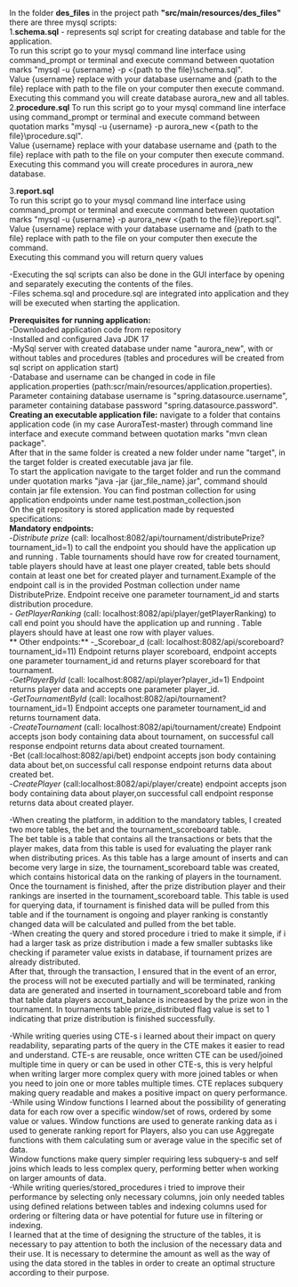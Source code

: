 
In the folder **des_files** in the project path **"src/main/resources/des_files"** there are three mysql scripts: <br>
1.**schema.sql** - represents sql script for creating database and table for the application. <br>
    To run this script go to your mysql command line interface using command_prompt or terminal and execute command between quotation marks "mysql -u {username} -p <{path to the file}\schema.sql". <br>
    Value {username}  replace with your database username  and {path to the file} replace with path to the file on your computer then execute command. <br>
    Executing this command you will create database aurora_new and all tables.<br>
2.**procedure.sql** 
    To run this script go to your mysql command line interface using command_prompt or terminal and execute command between quotation marks "mysql -u {username} -p aurora_new <{path to the file}\procedure.sql". <br>
    Value {username}  replace with your database username  and {path to the file} replace with path to the file on your computer then execute command. <br>
    Executing this command you will create procedures in aurora_new database. <br>
    
3.**report.sql** <br>
To run this script go to your mysql command line interface using command_prompt or terminal and execute command between quotation marks "mysql -u {username} -p aurora_new <{path to the file}\report.sql". <br>
    Value {username}  replace with your database username  and {path to the file} replace with path to the file on your computer then execute the command. <br>
    Executing this command you will return query values <br>

-Executing the sql scripts can also be done in the GUI interface by opening and separately executing the contents of the files. <br>
-Files schema.sql and procedure.sql are integrated into application and they will be executed when starting the application. <br>

**Prerequisites for running application:** <br>
    -Downloaded application code from repository <br>
    -Installed and configured Java JDK 17 <br>
    -MySql server with created database under name "aurora_new", with or without tables and procedures (tables and procedures will be created from sql script on application start) <br>
    -Database and username can be changed in code in file application.properties (path:scr/main/resources/application.properties). Parameter containing database username is "spring.datasource.username",
    parameter containing database password "spring.datasource.password".
**Creating an executable application file:** navigate to a folder that contains application code (in my case AuroraTest-master) through command line interface and execute command between quotation marks "mvn clean package". <br>
After that in the same folder is created a new folder under name "target", in the target folder is created executable java jar file. <br>
To start the application navigate to the target folder and  run the command under quotation marks "java -jar {jar_file_name}.jar", command should contain jar file extension.
You can find postman collection for using application endpoints under name test.postman_collection.json <br>
On the git repository is stored application made by requested specifications: <br>
    **Mandatory endpoints:** <br>
        -_Distribute prize_ (call: localhost:8082/api/tournament/distributePrize?tournament_id=1) to call the endpoint you should have the application up and running . Table tournaments should have row for created tournament,
         table players should have at least one player created, table bets should contain at least one bet for created player and turnament.Example of the endpoint call is in the provided Postman collection under name DistributePrize.
          Endpoint receive one parameter tournament_id and starts distribution procedure. <br>
         - _GetPlayerRanking_ (call: localhost:8082/api/player/getPlayerRanking) to call end point you should have the application up and running . Table players should have at least one row with player values. <br>
   ** Other endpoints:**
        -_Scoreboar_d (call: localhost:8082/api/scoreboard?tournament_id=11) Endpoint returns player scoreboard, endpoint accepts one parameter tournament_id and returns player scoreboard for that tournament.<br>
        -_GetPlayerById_ (call: localhost:8082/api/player?player_id=1) Endpoint returns player data and accepts one parameter player_id. <br>
        -_GetTournamentById_ (call: localhost:8082/api/tournament?tournament_id=1) Endpoint accepts one parameter tournament_id and returns tournament data. <br>
        -_CreateTournament_ (call: localhost:8082/api/tournament/create) Endpoint accepts json body containing data about tournament, on successful call  response  endpoint returns data about created tournament. <br>
        -Bet (call:localhost:8082/api/bet) endpoint accepts json body containing data about bet,on successful call  response endpoint returns data about created bet. <br>
        -_CreatePlayer_ (call:localhost:8082/api/player/create) endpoint accepts json body containing data about player,on successful call  endpoint response  returns data about created player. <br>

-When creating the platform, in addition to the mandatory tables, I created two more tables, the bet and the tournament_scoreboard table. <br>
The bet table is a table that contains all the transactions or bets that the player makes, data from this table is used for evaluating the player rank when distributing prices.
As this table has a large amount of inserts and can become very large in size, the tournament_scoreboard table was created, which contains historical data on the ranking of players in the tournament. <br>
Once the tournament is finished, after the prize distribution player and their rankings are inserted in the tournament_scoreboard table. This table is used for querying data, if tournament is finished data will be pulled from this table
and if the tournament is ongoing and player ranking is constantly changed data will be calculated and pulled from the bet table. <br>
-When creating the query and stored procedure i tried to make it simple, if i had a larger task as prize distribution i made a few smaller subtasks like checking if parameter value exists in database, if tournament prizes are already distributed. <br>
After that, through the transaction, I ensured that in the event of an error, the process will not be executed partially and will be terminated, ranking data are generated and inserted in tournament_scoreboard table
and from that table data players account_balance is increased by the prize won in the tournament. In tournaments table prize_distributed flag value is set to  1 indicating that prize distribution is finished successfully. <br>

-While writing queries using CTE-s i learned about their impact on query readability, separating parts of the query in the CTE makes it easier to read and understand. CTE-s are reusable, once written CTE can be used/joined multiple time in query
or can be used in other CTE-s, this is very helpful when writing larger more complex query with more joined tables or when you need to join one or more tables multiple times. 
CTE replaces subquery making query readable and makes a positive impact on query performance. <br>
-While using Window functions I learned about the possibility of generating data for each row over a specific window/set of rows, ordered by some value or values. Window functions are used to generate ranking data as i used to generate ranking report for Players, also you can use Aggregate functions with them calculating sum or average value in the specific set of data. <br>
 Window functions  make query simpler requiring less subquery-s and self joins which leads to less complex query, performing better when working on larger amounts of data.
 <br>
-While writing queries/stored_procedures i tried to improve their performance by selecting only necessary columns, join only needed tables using defined relations between tables and indexing columns used for ordering or filtering data or have potential for future use in filtering or indexing.  <br>
I learned that at the time of designing the structure of the tables, it is necessary to pay attention to both the inclusion of the necessary data and their use. It is necessary to determine the amount as well as the way of using the data stored in the tables in order to create an optimal structure according to their purpose. <br>


